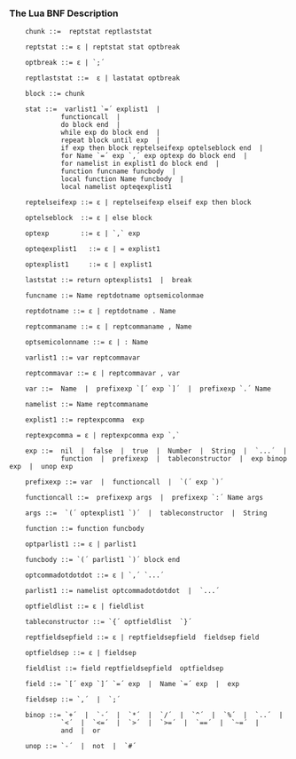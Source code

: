 ### The Lua BNF Description
        chunk ::=  reptstat reptlaststat
        
        reptstat ::= ε | reptstat stat optbreak
        
        optbreak ::= ε | `;´
        
        reptlaststat ::=  ε | lastatat optbreak
        
        block ::= chunk

        stat ::=  varlist1 `=´ explist1  |
                 functioncall  |
                 do block end  |
                 while exp do block end  |
                 repeat block until exp  |
                 if exp then block reptelseifexp optelseblock end  |
                 for Name `=´ exp `,´ exp optexp do block end  |
                 for namelist in explist1 do block end  |
                 function funcname funcbody  |
                 local function Name funcbody  |
                 local namelist opteqexplist1
                 
        reptelseifexp ::= ε | reptelseifexp elseif exp then block
        
        optelseblock  ::= ε | else block
        
        optexp        ::= ε | `,` exp
        
        opteqexplist1   ::= ε | = explist1
        
        optexplist1     ::= ε | explist1

        laststat ::= return optexplists1  |  break

        funcname ::= Name reptdotname optsemicolonmae

        reptdotname ::= ε | reptdotname . Name

        reptcommaname ::= ε | reptcommaname , Name
        
        optsemicolonname ::= ε | : Name
        
        varlist1 ::= var reptcommavar
        
        reptcommavar ::= ε | reptcommavar , var

        var ::=  Name  |  prefixexp `[´ exp `]´  |  prefixexp `.´ Name

        namelist ::= Name reptcommaname

        explist1 ::= reptexpcomma  exp
        
        reptexpcomma = ε | reptexpcomma exp `,`

        exp ::=  nil  |  false  |  true  |  Number  |  String  |  `...´  |
                 function  |  prefixexp  |  tableconstructor  |  exp binop exp  |  unop exp

        prefixexp ::= var  |  functioncall  |  `(´ exp `)´

        functioncall ::=  prefixexp args  |  prefixexp `:´ Name args

        args ::=  `(´ optexplist1 `)´  |  tableconstructor  |  String

        function ::= function funcbody

        optparlist1 ::= ε | parlist1
        
        funcbody ::= `(´ parlist1 `)´ block end

        optcommadotdotdot ::= ε | `,´ `...´
        
        parlist1 ::= namelist optcommadotdotdot  |  `...´

        optfieldlist ::= ε | fieldlist
    
        tableconstructor ::= `{´ optfieldlist  `}´

        reptfieldsepfield ::= ε | reptfieldsepfield  fieldsep field
        
        optfieldsep ::= ε | fieldsep
        
        fieldlist ::= field reptfieldsepfield  optfieldsep 

        field ::= `[´ exp `]´ `=´ exp  |  Name `=´ exp  |  exp

        fieldsep ::= `,´  |  `;´

        binop ::= `+´  |  `-´  |  `*´  |  `/´  |  `^´  |  `%´  |  `..´  |
                 `<´  |  `<=´  |  `>´  |  `>=´  |  `==´  |  `~=´  |
                 and  |  or

        unop ::= `-´  |  not  |  `#´